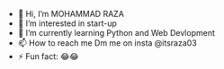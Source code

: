 - 👋 Hi, I’m MOHAMMAD RAZA
- 👀 I’m interested in start-up
- 🌱 I’m currently learning Python and Web Devlopment
- 📫 How to reach me Dm me on insta @itsraza03
- ⚡ Fun fact: 😂😂
